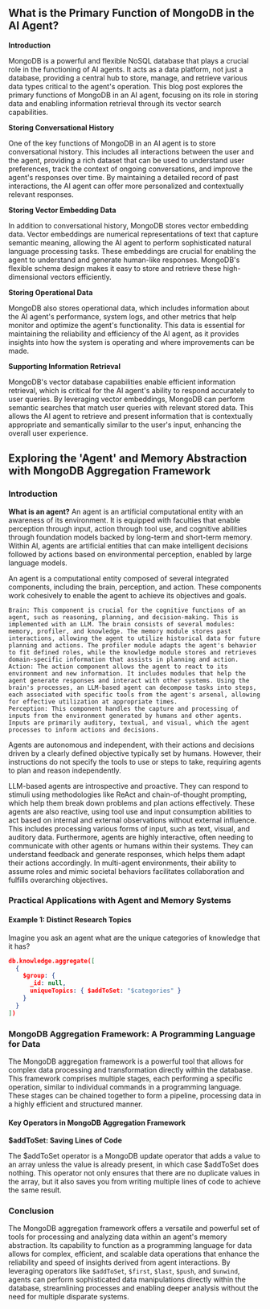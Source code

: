 ## What is the Primary Function of MongoDB in the AI Agent?

**Introduction**

MongoDB is a powerful and flexible NoSQL database that plays a crucial role in the functioning of AI agents. It acts as a data platform, not just a database, providing a central hub to store, manage, and retrieve various data types critical to the agent's operation. This blog post explores the primary functions of MongoDB in an AI agent, focusing on its role in storing data and enabling information retrieval through its vector search capabilities.

**Storing Conversational History**

One of the key functions of MongoDB in an AI agent is to store conversational history. This includes all interactions between the user and the agent, providing a rich dataset that can be used to understand user preferences, track the context of ongoing conversations, and improve the agent's responses over time. By maintaining a detailed record of past interactions, the AI agent can offer more personalized and contextually relevant responses.

**Storing Vector Embedding Data**

In addition to conversational history, MongoDB stores vector embedding data. Vector embeddings are numerical representations of text that capture semantic meaning, allowing the AI agent to perform sophisticated natural language processing tasks. These embeddings are crucial for enabling the agent to understand and generate human-like responses. MongoDB's flexible schema design makes it easy to store and retrieve these high-dimensional vectors efficiently.

**Storing Operational Data**

MongoDB also stores operational data, which includes information about the AI agent's performance, system logs, and other metrics that help monitor and optimize the agent's functionality. This data is essential for maintaining the reliability and efficiency of the AI agent, as it provides insights into how the system is operating and where improvements can be made.

**Supporting Information Retrieval**

MongoDB's vector database capabilities enable efficient information retrieval, which is critical for the AI agent's ability to respond accurately to user queries. By leveraging vector embeddings, MongoDB can perform semantic searches that match user queries with relevant stored data. This allows the AI agent to retrieve and present information that is contextually appropriate and semantically similar to the user's input, enhancing the overall user experience.


## Exploring the 'Agent' and Memory Abstraction with MongoDB Aggregation Framework

### Introduction
**What is an agent?**
An agent is an artificial computational entity with an awareness of its environment. It is equipped with faculties that enable perception through input, action through tool use, and cognitive abilities through foundation models backed by long-term and short-term memory. Within AI, agents are artificial entities that can make intelligent decisions followed by actions based on environmental perception, enabled by large language models.

An agent is a computational entity composed of several integrated components, including the brain, perception, and action. These components work cohesively to enable the agent to achieve its objectives and goals.

    Brain: This component is crucial for the cognitive functions of an agent, such as reasoning, planning, and decision-making. This is implemented with an LLM. The brain consists of several modules: memory, profiler, and knowledge. The memory module stores past interactions, allowing the agent to utilize historical data for future planning and actions. The profiler module adapts the agent's behavior to fit defined roles, while the knowledge module stores and retrieves domain-specific information that assists in planning and action.
    Action: The action component allows the agent to react to its environment and new information. It includes modules that help the agent generate responses and interact with other systems. Using the brain's processes, an LLM-based agent can decompose tasks into steps, each associated with specific tools from the agent's arsenal, allowing for effective utilization at appropriate times.
    Perception: This component handles the capture and processing of inputs from the environment generated by humans and other agents. Inputs are primarily auditory, textual, and visual, which the agent processes to inform actions and decisions.

Agents are autonomous and independent, with their actions and decisions driven by a clearly defined objective typically set by humans. However, their instructions do not specify the tools to use or steps to take, requiring agents to plan and reason independently. 

LLM-based agents are introspective and proactive. They can respond to stimuli using methodologies like ReAct and chain-of-thought prompting, which help them break down problems and plan actions effectively. These agents are also reactive, using tool use and input consumption abilities to act based on internal and external observations without external influence. This includes processing various forms of input, such as text, visual, and auditory data.
Furthermore, agents are highly interactive, often needing to communicate with other agents or humans within their systems. They can understand feedback and generate responses, which helps them adapt their actions accordingly. In multi-agent environments, their ability to assume roles and mimic societal behaviors facilitates collaboration and fulfills overarching objectives.

### Practical Applications with Agent and Memory Systems
#### Example 1: Distinct Research Topics
Imagine you ask an agent what are the unique categories of knowledge that it has? 
```json
db.knowledge.aggregate([
  {
    $group: {
      _id: null,
      uniqueTopics: { $addToSet: "$categories" }
    }
  }
])
```

### MongoDB Aggregation Framework: A Programming Language for Data

The MongoDB aggregation framework is a powerful tool that allows for complex data processing and transformation directly within the database. This framework comprises multiple stages, each performing a specific operation, similar to individual commands in a programming language. These stages can be chained together to form a pipeline, processing data in a highly efficient and structured manner.

#### Key Operators in MongoDB Aggregation Framework

**$addToSet: Saving Lines of Code**

The $addToSet operator is a MongoDB update operator that adds a value to an array unless the value is already present, in which case $addToSet does nothing. This operator not only ensures that there are no duplicate values in the array, but it also saves you from writing multiple lines of code to achieve the same result.


### Conclusion

The MongoDB aggregation framework offers a versatile and powerful set of tools for processing and analyzing data within an agent's memory abstraction. Its capability to function as a programming language for data allows for complex, efficient, and scalable data operations that enhance the reliability and speed of insights derived from agent interactions. By leveraging operators like `$addToSet`, `$first`, `$last`, `$push`, and `$unwind`, agents can perform sophisticated data manipulations directly within the database, streamlining processes and enabling deeper analysis without the need for multiple disparate systems.
